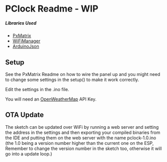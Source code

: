 # PClock Readme - WIP

##### Libraries Used
* [PxMatrix](https://github.com/2dom/PxMatrix)
* [WiFiManager](https://github.com/tzapu/WiFiManager)
* [ArduinoJson](https://arduinojson.org/)

## Setup

See the PxMatrix Readme on how to wire the panel up and you might need to change some settings in the setup() to make it work correctly.

Edit the settings in the .ino file.

You will need an [OpenWeatherMap](https://openweathermap.org) API Key.

## OTA Update

The sketch can be updated over WiFi by running a web server and setting the address in the settings and then exporting your compiled binaries from the IDE and putting them on the web server with the name pclock-1.0.ino (the 1.0 being a version number higher than the current one on the ESP, Remember to change the version number in the sketch too, otherwise it will go into a update loop.)